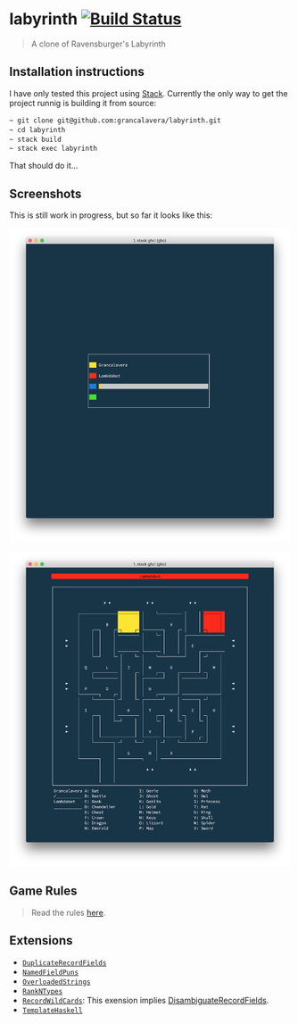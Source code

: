 # labyrinth [![Build Status](https://travis-ci.org/grancalavera/labyrinth.svg?branch=master)](https://travis-ci.org/grancalavera/labyrinth)

> A clone of Ravensburger's Labyrinth

## Installation instructions

I have only tested this project using [Stack](https://docs.haskellstack.org/en/stable/README/). Currently the only way to get the project runnig is building it from source:

```bash
~ git clone git@github.com:grancalavera/labyrinth.git
~ cd labyrinth
~ stack build
~ stack exec labyrinth
```

That should do it...

## Screenshots

This is still work in progress, but so far it looks like this:

![Player selection screen](./etc/labyrinth-1.png)

![Game play](./etc/labyrinth-2.png)

## Game Rules

> Read the rules [here](./etc/rules.md).

## Extensions

- [`DuplicateRecordFields`][duplicaterecordfields]
- [`NamedFieldPuns`][namedfieldpuns]
- [`OverloadedStrings`][overloadedstrings]
- [`RankNTypes`][rankntypes]
- [`RecordWildCards`][recordwildcards]: This exension implies [DisambiguateRecordFields][disambiguaterecordfields].
- [`TemplateHaskell`][templatehaskell]

[disambiguaterecordfields]: http://downloads.haskell.org/~ghc/latest/docs/html/users_guide/glasgow_exts.html#extension-DisambiguateRecordFields
[duplicaterecordfields]: http://downloads.haskell.org/~ghc/latest/docs/html/users_guide/glasgow_exts.html#duplicate-record-fields
[namedfieldpuns]: http://downloads.haskell.org/~ghc/latest/docs/html/users_guide/glasgow_exts.html#extension-NamedFieldPuns
[overloadedstrings]: http://downloads.haskell.org/~ghc/latest/docs/html/users_guide/glasgow_exts.html#overloaded-string-literals
[rankntypes]: http://downloads.haskell.org/~ghc/latest/docs/html/users_guide/glasgow_exts.html#extension-RankNTypes
[recordwildcards]: http://downloads.haskell.org/~ghc/latest/docs/html/users_guide/glasgow_exts.html#extension-RecordWildCards
[templatehaskell]: http://downloads.haskell.org/~ghc/latest/docs/html/users_guide/glasgow_exts.html#extension-TemplateHaskell
